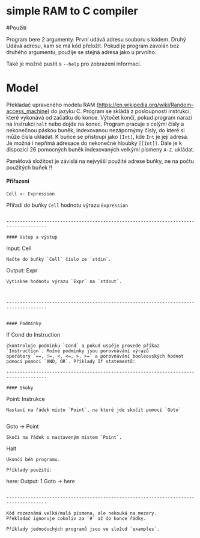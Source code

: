 # simple RAM to C compiler


#Použití

Program bere 2 argumenty. První udává adresu souboru s kódem. Druhý Udává adresu, kam se má kód přeložit. Pokud je
program zavolán bez druhého argumentu, použije se stejná adresa jako u prvního. 

Také je možné pustit s `--help` pro zobrazení informací.




# Model

Překladač upraveného modelu RAM (https://en.wikipedia.org/wiki/Random-access_machine) do jazyku C.
Program se skládá z posloupnosti instrukcí, které vykonává od začátku do konce. Výtočet končí, pokud program narazí na
instrukci `halt` nebo dojde na konec. Program pracuje s celými čísly a nekonečnou páskou buněk, indexovanou nezápornýmy
čísly, do které si může čísla ukládat. K buňce se přistoupí jako `[Int]`, kde `Int` je její adresa. Je možná i nepřímá
adresace do nekonečné hloubky `[[Int]]`. Dále je k dispozici 26 pomocných buněk indexovaných velkými písmeny `A-Z`.
ukládat.


Paměťová složitost je závislá na nejvyšší použité adrese buňky, ne na počtu použitých buňek !!





#### Přiřazení

```
Cell <- Expression
```
Přiřadí do buňky `Cell` hodnotu výrazu `Expression`

```

-------------------------------------------------------------------------------------

#### Vstup a výstup

```
Input: Cell
```
Načte do buňky `Cell` číslo ze `stdin`.

```
Output: Expr
```
Vytiskne hodnotu výrazu `Expr` na `stdout`.



-------------------------------------------------------------------------------------


#### Podmínky

```
If Cond do Instruction
```
Zkontroluje podmínku `Cond` a pokud uspěje provede příkaz `Instruction`. Možné podmínky jsou porovnávání výrazů
operátory `==, !=, <, <=, >, >=` a porovnávání booleovských hodnot pomocí pomocí `AND, OR`. Příklady If statementů:

-------------------------------------------------------------------------------------

#### Skoky

```
Point: Instrukce
```
Nastaví na řádek místo `Point`, na které jde skočit pomocí `Goto`


```
Goto -> Point
```
Skočí na řádek s nastaveným místem `Point`.

```
Halt
```
Ukončí běh programu.

Příklady použití:

```
here: Output: 1
Goto -> here
```

-------------------------------------------------------------------------------------

Kód rozeznámá velká/malá písmena, ale nekouká na mezery. 
Překladač ignoruje cokoliv za `#` až do konce řádky.

Příklady jednoduchých programů jsou ve složcd `examples`.






